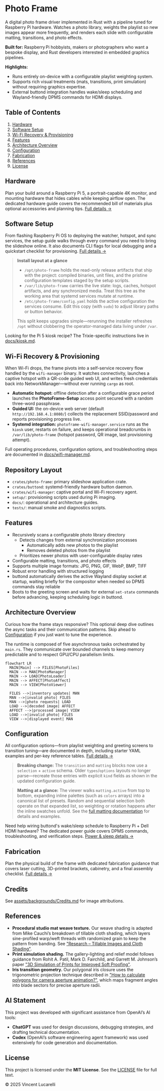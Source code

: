 # Photo Frame

A digital photo frame driver implemented in Rust with a pipeline tuned for Raspberry Pi hardware. Watches a photo library, weights the playlist so new images appear more frequently, and renders each slide with configurable matting, transitions, and photo effects.

**Built for:** Raspberry Pi hobbyists, makers or photographers who want a bespoke display, and Rust developers interested in embedded graphics pipelines.

**Highlights:**

- Runs entirely on-device with a configurable playlist weighting system.
- Supports rich visual treatments (mats, transitions, print simulation) without requiring graphics expertise.
- External buttond integration handles wake/sleep scheduling and Wayland-friendly DPMS commands for HDMI displays.

## Table of Contents

1. [Hardware](#hardware)
2. [Software Setup](#software-setup)
3. [Wi-Fi Recovery & Provisioning](#wi-fi-recovery--provisioning)
4. [Features](#features)
5. [Architecture Overview](#architecture-overview)
6. [Configuration](#configuration)
7. [Fabrication](#fabrication)
8. [References](#references)
9. [License](#license)

## Hardware

Plan your build around a Raspberry Pi 5, a portrait-capable 4K monitor, and mounting hardware that hides cables while keeping airflow open. The dedicated hardware guide covers the recommended bill of materials plus optional accessories and planning tips. [Full details →](docs/hardware.md)

## Software Setup

From flashing Raspberry Pi OS to deploying the watcher, hotspot, and sync services, the setup guide walks through every command you need to bring the slideshow online. It also documents CLI flags for local debugging and a quickstart checklist for provisioning. [Full details →](docs/software.md)

> **Install layout at a glance**
>
> - `/opt/photo-frame` holds the read-only release artifacts that ship with the project: compiled binaries, unit files, and the pristine configuration templates staged by the setup scripts.
> - `/var/lib/photo-frame` carries the live state: logs, caches, hotspot artifacts, and any synchronized media. Treat this tree as the working area that systemd services mutate at runtime.
> - `/etc/photo-frame/config.yaml` holds the active configuration the services consume. Edit this copy (with `sudo`) to adjust library paths or button behavior.
>
> This split keeps upgrades simple—rerunning the installer refreshes `/opt` without clobbering the operator-managed data living under `/var`.

Looking for the Pi 5 kiosk recipe? The Trixie-specific instructions live in [docs/kiosk.md](docs/kiosk.md).

## Wi-Fi Recovery & Provisioning

When Wi-Fi drops, the frame pivots into a self-service recovery flow handled by the `wifi-manager` binary. It watches connectivity, launches a captive hotspot with a QR-code guided web UI, and writes fresh credentials back into NetworkManager—without ever running `cargo` as root.

- **Automatic hotspot:** offline detection after a configurable grace period launches the **PhotoFrame-Setup** access point secured with a random three-word passphrase.
- **Guided UI:** the on-device web server (default `http://192.168.4.1:8080/`) collects the replacement SSID/password and reports provisioning progress live.
- **Systemd integration:** `photoframe-wifi-manager.service` runs as the `kiosk` user, restarts on failure, and keeps operational breadcrumbs in `/var/lib/photo-frame` (hotspot password, QR image, last provisioning attempt).

Full operating procedures, configuration options, and troubleshooting steps are documented in [docs/wifi-manager.md](docs/wifi-manager.md).

## Repository Layout

- `crates/photo-frame`: primary slideshow application crate.
- `crates/buttond`: systemd-friendly hardware button daemon.
- `crates/wifi-manager`: captive portal and Wi-Fi recovery agent.
- `setup/`: provisioning scripts used during Pi imaging.
- `docs/`: operational and architecture guides.
- `tests/`: manual smoke and diagnostics scripts.

## Features

- Recursively scans a configurable photo library directory
  - Detects changes from external synchronization processes
    - Automatically adds new photos to the playlist
    - Removes deleted photos from the playlist
  - Prioritizes newer photos with user-configurable display rates
- Configurable matting, transitions, and photo effects
- Supports multiple image formats: JPG, PNG, GIF, WebP, BMP, TIFF
- Robust error handling with structured logging
- buttond automatically derives the active Wayland display socket at startup, waiting briefly for the compositor when needed so DPMS commands stay reliable
- Boots to the greeting screen and waits for external `set-state` commands before advancing, keeping scheduling logic in buttond.

## Architecture Overview

Curious how the frame stays responsive? This optional deep dive outlines the async tasks and their communication patterns. Skip ahead to [Configuration](#configuration) if you just want to tune the experience.

The runtime is composed of five asynchronous tasks orchestrated by `main.rs`. They communicate over bounded channels to keep memory predictable and to respect GPU/CPU parallelism limits.

```mermaid
flowchart LR
  MAIN[Main] --> FILES[PhotoFiles]
  MAIN --> MAN[PhotoManager]
  MAIN --> LOAD[PhotoLoader]
  MAIN --> AFFECT[PhotoAffect]
  MAIN --> VIEW[PhotoViewer]

  FILES -->|inventory updates| MAN
  MAN -->|invalid photo| FILES
  MAN -->|photo requests| LOAD
  LOAD -->|decoded image| AFFECT
  AFFECT -->|processed image| VIEW
  LOAD -->|invalid photo| FILES
  VIEW -->|displayed event| MAN
```

## Configuration

All configuration options—from playlist weighting and greeting screens to transition tuning—are documented in depth, including starter YAML examples and per-key reference tables. [Full details →](docs/configuration.md)

> **Breaking change:** The `transition` and `matting` blocks now use a `selection` + `active` schema. Older `types`/`options` layouts no longer parse—recreate those entries with explicit `kind` fields as shown in the updated configuration guide.

> **Matting at a glance:** The viewer walks `matting.active` from top to bottom, expanding inline palettes (such as `colors` arrays) into a canonical list of presets. Random and sequential selection both operate on that expanded list, so weighting or rotation happens after the inline swatches unfold. See the [full matting documentation](docs/configuration.md#matting-configuration) for details and examples.

Need help wiring buttond's wake/sleep schedule to Raspberry Pi + Dell HDMI hardware? The dedicated power guide covers DPMS commands, troubleshooting, and verification steps. [Power & sleep details →](docs/power-and-sleep.md)

## Fabrication

Plan the physical build of the frame with dedicated fabrication guidance that covers laser cutting, 3D-printed brackets, cabinetry, and a final assembly checklist. [Full details →](docs/fabrication.md)

## Credits

See [assets/backgrounds/Credits.md](assets/backgrounds/Credits.md) for image attributions.

## References

- **Procedural studio mat weave texture.** Our weave shading is adapted from Mike Cauchi’s breakdown of tillable cloth shading, which layers sine-profiled warp/weft threads with randomized grain to keep the pattern from banding. See ["Research – Tillable Images and Cloth Shading"](https://www.mikecauchiart.com/single-post/2017/01/23/research-tillable-images-and-cloth-shading).
- **Print simulation shading.** The gallery-lighting and relief model follows guidance from Rohit A. Patil, Mark D. Fairchild, and Garrett M. Johnson’s paper ["3D Simulation of Prints for Improved Soft Proofing"](https://doi.org/10.1117/12.813471).
- **Iris transition geometry.** Our polygonal iris closure uses the trigonometric projection technique described in ["How to calculate polygons for camera aperture animation?"](https://stackoverflow.com/a/57571325), which maps fragment angles into blade sectors for precise aperture radii.

## AI Statement

This project was developed with significant assistance from OpenAI’s AI tools:

- **ChatGPT** was used for design discussions, debugging strategies, and drafting technical documentation.
- **Codex** (OpenAI’s software engineering agent framework) was used extensively for code generation and documentation.

## License

This project is licensed under the **MIT License**. See the [LICENSE](LICENSE) file for full text.

© 2025 Vincent Lucarelli
